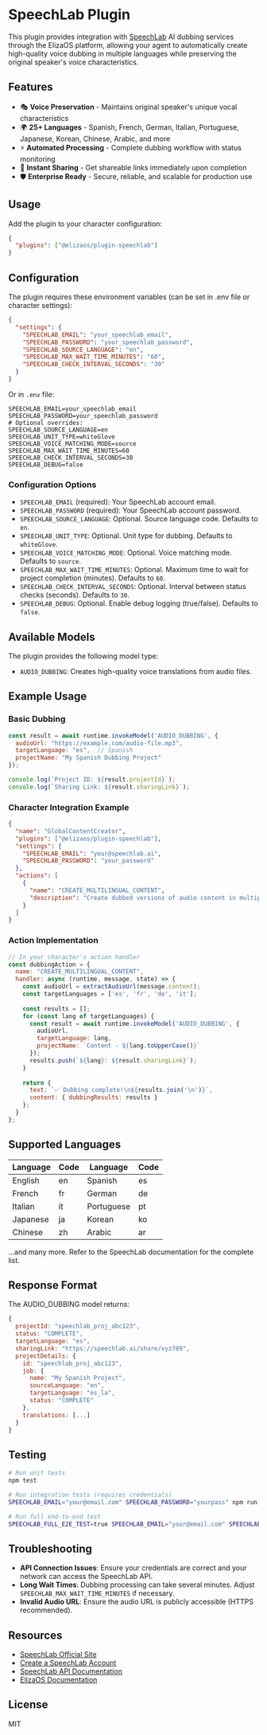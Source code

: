 # SpeechLab Plugin

This plugin provides integration with [SpeechLab](https://speechlab.ai) AI dubbing services through the ElizaOS platform, allowing your agent to automatically create high-quality voice dubbing in multiple languages while preserving the original speaker's voice characteristics.

## Features

- 🎭 **Voice Preservation** - Maintains original speaker's unique vocal characteristics
- 🌍 **25+ Languages** - Spanish, French, German, Italian, Portuguese, Japanese, Korean, Chinese, Arabic, and more
- ⚡ **Automated Processing** - Complete dubbing workflow with status monitoring
- 🔗 **Instant Sharing** - Get shareable links immediately upon completion
- 🛡️ **Enterprise Ready** - Secure, reliable, and scalable for production use

## Usage

Add the plugin to your character configuration:

```json
{
  "plugins": ["@elizaos/plugin-speechlab"]
}
```

## Configuration

The plugin requires these environment variables (can be set in .env file or character settings):

```json
{
  "settings": {
    "SPEECHLAB_EMAIL": "your_speechlab_email",
    "SPEECHLAB_PASSWORD": "your_speechlab_password",
    "SPEECHLAB_SOURCE_LANGUAGE": "en",
    "SPEECHLAB_MAX_WAIT_TIME_MINUTES": "60",
    "SPEECHLAB_CHECK_INTERVAL_SECONDS": "30"
  }
}
```

Or in `.env` file:

```
SPEECHLAB_EMAIL=your_speechlab_email
SPEECHLAB_PASSWORD=your_speechlab_password
# Optional overrides:
SPEECHLAB_SOURCE_LANGUAGE=en
SPEECHLAB_UNIT_TYPE=whiteGlove
SPEECHLAB_VOICE_MATCHING_MODE=source
SPEECHLAB_MAX_WAIT_TIME_MINUTES=60
SPEECHLAB_CHECK_INTERVAL_SECONDS=30
SPEECHLAB_DEBUG=false
```

### Configuration Options

- `SPEECHLAB_EMAIL` (required): Your SpeechLab account email.
- `SPEECHLAB_PASSWORD` (required): Your SpeechLab account password.
- `SPEECHLAB_SOURCE_LANGUAGE`: Optional. Source language code. Defaults to `en`.
- `SPEECHLAB_UNIT_TYPE`: Optional. Unit type for dubbing. Defaults to `whiteGlove`.
- `SPEECHLAB_VOICE_MATCHING_MODE`: Optional. Voice matching mode. Defaults to `source`.
- `SPEECHLAB_MAX_WAIT_TIME_MINUTES`: Optional. Maximum time to wait for project completion (minutes). Defaults to `60`.
- `SPEECHLAB_CHECK_INTERVAL_SECONDS`: Optional. Interval between status checks (seconds). Defaults to `30`.
- `SPEECHLAB_DEBUG`: Optional. Enable debug logging (true/false). Defaults to `false`.

## Available Models

The plugin provides the following model type:

- `AUDIO_DUBBING`: Creates high-quality voice translations from audio files.

## Example Usage

### Basic Dubbing

```javascript
const result = await runtime.invokeModel('AUDIO_DUBBING', {
  audioUrl: "https://example.com/audio-file.mp3",
  targetLanguage: "es",  // Spanish
  projectName: "My Spanish Dubbing Project"
});

console.log(`Project ID: ${result.projectId}`);
console.log(`Sharing Link: ${result.sharingLink}`);
```

### Character Integration Example

```json
{
  "name": "GlobalContentCreator",
  "plugins": ["@elizaos/plugin-speechlab"],
  "settings": {
    "SPEECHLAB_EMAIL": "your@speechlab.ai",
    "SPEECHLAB_PASSWORD": "your_password"
  },
  "actions": [
    {
      "name": "CREATE_MULTILINGUAL_CONTENT",
      "description": "Create dubbed versions of audio content in multiple languages"
    }
  ]
}
```

### Action Implementation

```javascript
// In your character's action handler
const dubbingAction = {
  name: "CREATE_MULTILINGUAL_CONTENT",
  handler: async (runtime, message, state) => {
    const audioUrl = extractAudioUrl(message.content);
    const targetLanguages = ['es', 'fr', 'de', 'it'];
    
    const results = [];
    for (const lang of targetLanguages) {
      const result = await runtime.invokeModel('AUDIO_DUBBING', {
        audioUrl,
        targetLanguage: lang,
        projectName: `Content - ${lang.toUpperCase()}`
      });
      results.push(`${lang}: ${result.sharingLink}`);
    }
    
    return {
      text: `✅ Dubbing complete!\n${results.join('\n')}`,
      content: { dubbingResults: results }
    };
  }
};
```

## Supported Languages

| Language | Code | Language | Code |
|----------|------|----------|------|
| English  | en   | Spanish  | es   |
| French   | fr   | German   | de   |
| Italian  | it   | Portuguese | pt  |
| Japanese | ja   | Korean   | ko   |
| Chinese  | zh   | Arabic   | ar   |

...and many more. Refer to the SpeechLab documentation for the complete list.

## Response Format

The AUDIO_DUBBING model returns:

```javascript
{
  projectId: "speechlab_proj_abc123",
  status: "COMPLETE",
  targetLanguage: "es",
  sharingLink: "https://speechlab.ai/share/xyz789",
  projectDetails: {
    id: "speechlab_proj_abc123",
    job: {
      name: "My Spanish Project",
      sourceLanguage: "en",
      targetLanguage: "es_la",
      status: "COMPLETE"
    },
    translations: [...]
  }
}
```

## Testing

```bash
# Run unit tests
npm test

# Run integration tests (requires credentials)
SPEECHLAB_EMAIL="your@email.com" SPEECHLAB_PASSWORD="yourpass" npm run test:manual

# Run full end-to-end test
SPEECHLAB_FULL_E2E_TEST=true SPEECHLAB_EMAIL="your@email.com" SPEECHLAB_PASSWORD="yourpass" npm run test:manual
```

## Troubleshooting

- **API Connection Issues**: Ensure your credentials are correct and your network can access the SpeechLab API.
- **Long Wait Times**: Dubbing processing can take several minutes. Adjust `SPEECHLAB_MAX_WAIT_TIME_MINUTES` if necessary.
- **Invalid Audio URL**: Ensure the audio URL is publicly accessible (HTTPS recommended).

## Resources

- [SpeechLab Official Site](https://speechlab.ai)
- [Create a SpeechLab Account](https://speechlab.ai/signup)
- [SpeechLab API Documentation](https://docs.speechlab.ai)
- [ElizaOS Documentation](https://elizaos.github.io/eliza/)

## License

MIT